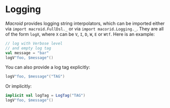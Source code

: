 # Logging

*Macroid* provides logging string interpolators, which can be imported either
via `import macroid.FullDsl._` or via `import macorid.Logging._`. They are all of the form `logX`,
where `X` can be `V`, `I`, `D`, `W`, `E` or `Wtf`. Here is an example:

```scala
// log with Verbose level
// and empty log tag
val message = "bar"
logV"foo, $message"()
```

You can also provide a log tag explicitly:

```scala
logV"foo, $message"("TAG")
```

Or implicitly:

```scala
implicit val logTag = LogTag("TAG")
logV"foo, $message"()
```